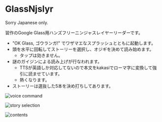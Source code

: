 GlassNjslyr
===========

Sorry Japanese only.

習作のGoogle Glass用ハンズフリーニンジャスレイヤーリーダーです。

* "OK Glass, ゴウランガ!" でワザマエなスプラッシュとともに起動します。
* 頭を水平に回転してストーリーを選択し、オジギを決めて読み始めます。
  * タップは効きません。
* 謎のガイジンによる読み上げが行なわれます。
  * TTSが英語しか対応してないので本文をkakasiでローマ字に変換して強引に読ませています。
  * 熱くなります。
* ストーリーは選抜した5本を決め打ちしてあります。

![voice command](https://raw.github.com/tomoto/GlassNjslyr/master/img/Screenshot1.png)

![story selection](https://raw.github.com/tomoto/GlassNjslyr/master/img/Screenshot2.png)

![contents](https://raw.github.com/tomoto/GlassNjslyr/master/img/Screenshot3.png)
